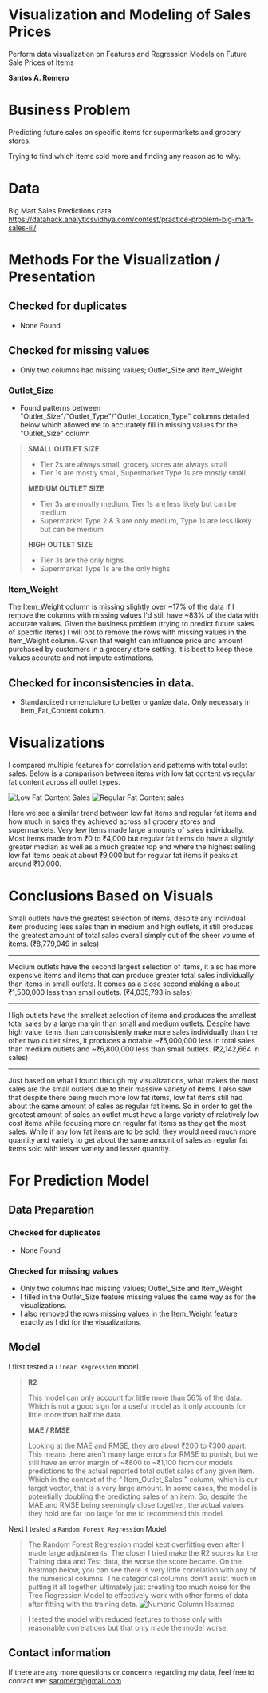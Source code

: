 # Visualization and Modeling of Sales Prices
Perform data visualization on Features and Regression Models on Future Sale Prices of Items

**Santos A. Romero**

# Business Problem
Predicting future sales on specific items for supermarkets and grocery stores.

Trying to find which items sold more and finding any reason as to why.

# Data
Big Mart Sales Predictions data
https://datahack.analyticsvidhya.com/contest/practice-problem-big-mart-sales-iii/

# Methods For the Visualization / Presentation

## Checked for duplicates
- None Found

## Checked for missing values
- Only two columns had missing values; Outlet_Size and Item_Weight

### Outlet_Size
- Found patterns between "Outlet_Size"/"Outlet_Type"/"Outlet_Location_Type" columns detailed below which allowed me to accurately fill in missing values for the "Outlet_Size" column
>**SMALL OUTLET SIZE**
>- Tier 2s are always small, grocery stores are always small
>- Tier 1s are mostly small, Supermarket Type 1s are mostly small
>
>**MEDIUM OUTLET SIZE**
>- Tier 3s are mostly medium, Tier 1s are less likely but can be medium
>- Supermarket Type 2 & 3 are only medium, Type 1s are less likely but can be medium
>
>**HIGH OUTLET SIZE**
>- Tier 3s are the only highs
>- Supermarket Type 1s are the only highs

### Item_Weight
The Item_Weight column is missing slightly over ~17% of the data if I remove the columns with missing values I'd still have ~83% of the data with accurate values. Given the business problem (trying to predict future sales of specific items) I will opt to remove the rows with missing values in the Item_Weight column. Given that weight can influence price and amount purchased by customers in a grocery store setting, it is best to keep these values accurate and not impute estimations.

## Checked for inconsistencies in data.
- Standardized nomenclature to better organize data. Only necessary in Item_Fat_Content column.

# Visualizations
I compared multiple features for correlation and patterns with total outlet sales. Below is a comparison between items with low fat content vs regular fat content across all outlet types.

![Low Fat Content Sales](https://user-images.githubusercontent.com/112634963/228052570-9bca69c7-4c12-4909-a689-7a30a6d7a29d.png)
![Regular Fat Content sales](https://user-images.githubusercontent.com/112634963/228052587-d686f86b-1793-4b6f-b140-29c49fb2a40e.png)


Here we see a similar trend between low fat items and regular fat items and how much in sales they achieved across all grocery stores and supermarkets. Very few items made large amounts of sales individually.
Most items made from ₹0 to ₹4,000 but regular fat items do have a slightly greater median as well as a much greater top end where the highest selling low fat items peak at about ₹9,000 but for regular fat items it peaks at around ₹10,000.


# Conclusions Based on Visuals

Small outlets have the greatest selection of items, despite any individual item producing less sales than in medium and high outlets, it still produces the greatest amount of total sales overall simply out of the sheer volume of items. (₹8,779,049 in sales)

---
Medium outlets have the second largest selection of items, it also has more expensive items and items that can produce greater total sales individually than items in small outlets. It comes as a close second making a about ₹1,500,000 less than small outlets. (₹4,035,793 in sales)

---
High outlets have the smallest selection of items and produces the smallest total sales by a large margin than small and medium outlets. Despite have high value items than can consistenly make more sales individually than the other two outlet sizes, it produces a notable ~₹5,000,000 less in total sales than medium outlets and ~₹6,800,000 less than small outlets. (₹2,142,664 in sales)

---
Just based on what I found through my visualizations, what makes the most sales are the small outlets due to their massive variety of items. I also saw that despite there being much more low fat items, low fat items still had about the same amount of sales as regular fat items. So in order to get the greatest amount of sales an outlet must have a large variety of relatively low cost items while focusing more on regular fat items as they get the most sales. While if any low fat items are to be sold, they would need much more quantity and variety to get about the same amount of sales as regular fat items sold with lesser variety and lesser quantity.

# For Prediction Model

## Data Preparation
### Checked for duplicates
- None Found

### Checked for missing values
- Only two columns had missing values; Outlet_Size and Item_Weight
- I filled in the Outlet_Size feature missing values the same way as for the visualizations.
- I also removed the rows missing values in the Item_Weight feature exactly as I did for the visualizations.

## Model
I first tested a `Linear Regression` model.
>**R2**
>
>This model can only account for little more than 56% of the data. Which is not a good sign for a useful model as it only accounts for little more than half the data.
>
>**MAE / RMSE**
>
>Looking at the MAE and RMSE, they are about ₹200 to ₹300 apart. This means there aren't many large errors for RMSE to punish, but we still have an error margin of ~₹800 to ~₹1,100 from our models predictions to the actual reported total outlet sales of any given item. Which in the context of the " Item_Outlet_Sales " column, which is our target vector, that is a very large amount. In some cases, the model is potentially doubling the predicting sales of an item. So, despite the MAE and RMSE being seemingly close together, the actual values they hold are far too large for me to recommend this model.

Next I tested a `Random Forest Regression` Model.

>The Random Forest Regression model kept overfitting even after I made large adjustments. The closer I tried make the R2 scores for the Training data and Test data, the worse the score became. On the heatmap below, you can see there is very little correlation with any of the numerical columns. The categorical columns don't assist much in putting it all together, ultimately just creating too much noise for the Tree Regression Model to effectively work with other forms of data after fitting with the training data.
![Numeric Column Heatmap](https://user-images.githubusercontent.com/112634963/228395714-4f9578d6-0925-4b78-a752-2aed4138918e.png)

>I tested the model with reduced features to those only with reasonable correlations but that only made the model worse.

## Contact information
If there are any more questions or concerns regarding my data, feel free to contact me: saromerg@gmail.com
